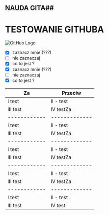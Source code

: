 ## NAUDA GITA##

<h1><b> TESTOWANIE GITHUBA </b></h1>

![GitHub Logo](https://octodex.github.com/images/nyantocat.gif)

- [x] zaznacz mnie (???)
- [ ] nie zaznaczaj
- [x] co to jest ?
- [x] zaznacz mnie (???)
- [ ] nie zaznaczaj
- [x] co to jest ?

Za | Przeciw
------------ | -------------
I test | II - test
III test | IV testZa | Przeciw
------------ | -------------
I test | II - test
III test | IV testZa | Przeciw
------------ | -------------
I test | II - test
III test | IV testZa | Przeciw
------------ | -------------
I test | II - test
III test | IV testZa | Przeciw
------------ | -------------
I test | II - test
III test | IV test
